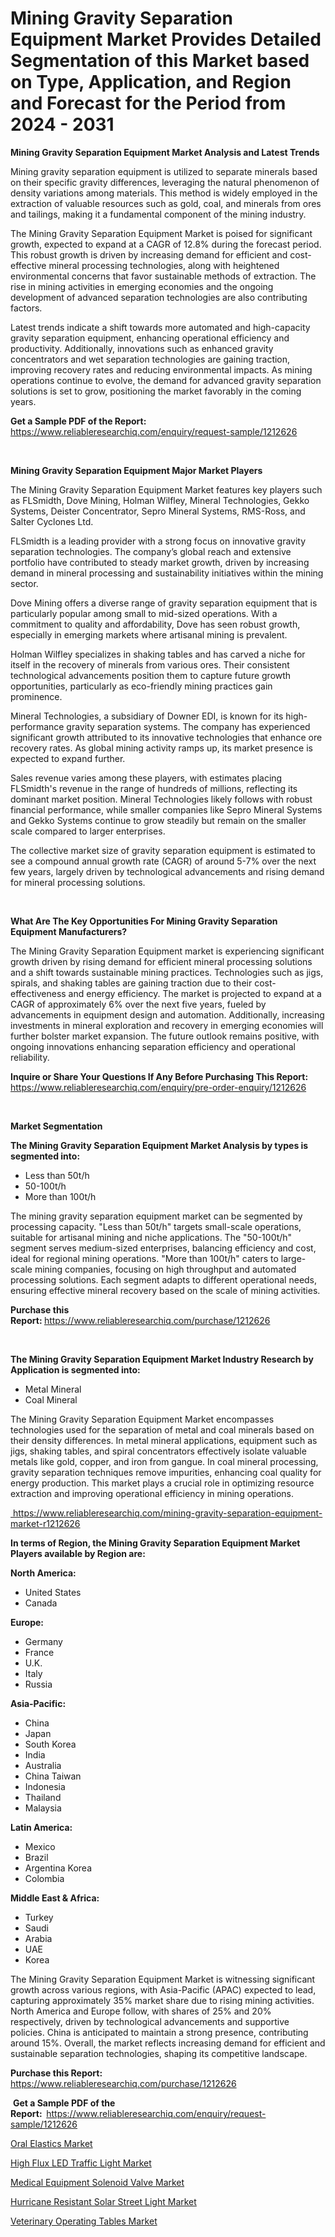 <p><h1>Mining Gravity Separation Equipment Market Provides Detailed Segmentation of this Market based on Type, Application, and Region and Forecast for the Period from 2024 - 2031</h1></p><p><strong>Mining Gravity Separation Equipment Market Analysis and Latest Trends</strong></p>
<p><p>Mining gravity separation equipment is utilized to separate minerals based on their specific gravity differences, leveraging the natural phenomenon of density variations among materials. This method is widely employed in the extraction of valuable resources such as gold, coal, and minerals from ores and tailings, making it a fundamental component of the mining industry.</p><p>The Mining Gravity Separation Equipment Market is poised for significant growth, expected to expand at a CAGR of 12.8% during the forecast period. This robust growth is driven by increasing demand for efficient and cost-effective mineral processing technologies, along with heightened environmental concerns that favor sustainable methods of extraction. The rise in mining activities in emerging economies and the ongoing development of advanced separation technologies are also contributing factors.</p><p>Latest trends indicate a shift towards more automated and high-capacity gravity separation equipment, enhancing operational efficiency and productivity. Additionally, innovations such as enhanced gravity concentrators and wet separation technologies are gaining traction, improving recovery rates and reducing environmental impacts. As mining operations continue to evolve, the demand for advanced gravity separation solutions is set to grow, positioning the market favorably in the coming years.</p></p>
<p><strong>Get a Sample PDF of the Report:&nbsp;</strong> <a href="https://www.reliableresearchiq.com/enquiry/request-sample/1212626?utm_campaign=1121&utm_medium=2&utm_source=Github&utm_content=ia&utm_term=29102024&utm_id=mining-gravity-separation-equipment">https://www.reliableresearchiq.com/enquiry/request-sample/1212626</a></p>
<p>&nbsp;</p>
<p><strong>Mining Gravity Separation Equipment Major Market Players</strong></p>
<p><p>The Mining Gravity Separation Equipment Market features key players such as FLSmidth, Dove Mining, Holman Wilfley, Mineral Technologies, Gekko Systems, Deister Concentrator, Sepro Mineral Systems, RMS-Ross, and Salter Cyclones Ltd. </p><p>FLSmidth is a leading provider with a strong focus on innovative gravity separation technologies. The company’s global reach and extensive portfolio have contributed to steady market growth, driven by increasing demand in mineral processing and sustainability initiatives within the mining sector. </p><p>Dove Mining offers a diverse range of gravity separation equipment that is particularly popular among small to mid-sized operations. With a commitment to quality and affordability, Dove has seen robust growth, especially in emerging markets where artisanal mining is prevalent.</p><p>Holman Wilfley specializes in shaking tables and has carved a niche for itself in the recovery of minerals from various ores. Their consistent technological advancements position them to capture future growth opportunities, particularly as eco-friendly mining practices gain prominence.</p><p>Mineral Technologies, a subsidiary of Downer EDI, is known for its high-performance gravity separation systems. The company has experienced significant growth attributed to its innovative technologies that enhance ore recovery rates. As global mining activity ramps up, its market presence is expected to expand further. </p><p>Sales revenue varies among these players, with estimates placing FLSmidth's revenue in the range of hundreds of millions, reflecting its dominant market position. Mineral Technologies likely follows with robust financial performance, while smaller companies like Sepro Mineral Systems and Gekko Systems continue to grow steadily but remain on the smaller scale compared to larger enterprises.</p><p>The collective market size of gravity separation equipment is estimated to see a compound annual growth rate (CAGR) of around 5-7% over the next few years, largely driven by technological advancements and rising demand for mineral processing solutions.</p></p>
<p>&nbsp;</p>
<p><strong>What Are The Key Opportunities For Mining Gravity Separation Equipment Manufacturers?</strong></p>
<p><p>The Mining Gravity Separation Equipment market is experiencing significant growth driven by rising demand for efficient mineral processing solutions and a shift towards sustainable mining practices. Technologies such as jigs, spirals, and shaking tables are gaining traction due to their cost-effectiveness and energy efficiency. The market is projected to expand at a CAGR of approximately 6% over the next five years, fueled by advancements in equipment design and automation. Additionally, increasing investments in mineral exploration and recovery in emerging economies will further bolster market expansion. The future outlook remains positive, with ongoing innovations enhancing separation efficiency and operational reliability.</p></p>
<p><strong>Inquire or Share Your Questions If Any Before Purchasing This Report:</strong> <a href="https://www.reliableresearchiq.com/enquiry/pre-order-enquiry/1212626?utm_campaign=1121&utm_medium=2&utm_source=Github&utm_content=ia&utm_term=29102024&utm_id=mining-gravity-separation-equipment">https://www.reliableresearchiq.com/enquiry/pre-order-enquiry/1212626</a></p>
<p>&nbsp;</p>
<p><strong>Market Segmentation</strong></p>
<p><strong>The Mining Gravity Separation Equipment Market Analysis by types is segmented into:</strong></p>
<p><ul><li>Less than 50t/h</li><li>50-100t/h</li><li>More than 100t/h</li></ul></p>
<p><p>The mining gravity separation equipment market can be segmented by processing capacity. "Less than 50t/h" targets small-scale operations, suitable for artisanal mining and niche applications. The "50-100t/h" segment serves medium-sized enterprises, balancing efficiency and cost, ideal for regional mining operations. "More than 100t/h" caters to large-scale mining companies, focusing on high throughput and automated processing solutions. Each segment adapts to different operational needs, ensuring effective mineral recovery based on the scale of mining activities.</p></p>
<p><strong>Purchase this Report:&nbsp;</strong><a href="https://www.reliableresearchiq.com/purchase/1212626?utm_campaign=1121&utm_medium=2&utm_source=Github&utm_content=ia&utm_term=29102024&utm_id=mining-gravity-separation-equipment">https://www.reliableresearchiq.com/purchase/1212626</a></p>
<p>&nbsp;</p>
<p><strong>The Mining Gravity Separation Equipment Market Industry Research by Application is segmented into:</strong></p>
<p><ul><li>Metal Mineral</li><li>Coal Mineral</li></ul></p>
<p><p>The Mining Gravity Separation Equipment Market encompasses technologies used for the separation of metal and coal minerals based on their density differences. In metal mineral applications, equipment such as jigs, shaking tables, and spiral concentrators effectively isolate valuable metals like gold, copper, and iron from gangue. In coal mineral processing, gravity separation techniques remove impurities, enhancing coal quality for energy production. This market plays a crucial role in optimizing resource extraction and improving operational efficiency in mining operations.</p></p>
<p><a href="https://www.reliableresearchiq.com/mining-gravity-separation-equipment-market-r1212626?utm_campaign=1121&utm_medium=2&utm_source=Github&utm_content=ia&utm_term=29102024&utm_id=mining-gravity-separation-equipment">&nbsp;https://www.reliableresearchiq.com/mining-gravity-separation-equipment-market-r1212626</a></p>
<p><strong>In terms of Region, the Mining Gravity Separation Equipment Market Players available by Region are:</strong></p>
<p>
    <p> <strong> North America: </strong>
        <ul>
            <li>United States</li>
            <li>Canada</li>
        </ul>
        </p> 
    <p> <strong> Europe: </strong>
        <ul>
            <li>Germany</li>
            <li>France</li>
            <li>U.K.</li>
            <li>Italy</li>
            <li>Russia</li>
        </ul>
        </p> 
    <p> <strong> Asia-Pacific: </strong>
        <ul>
            <li>China</li>
            <li>Japan</li>
            <li>South Korea</li>
            <li>India</li>
            <li>Australia</li>
            <li>China Taiwan</li>
            <li>Indonesia</li>
            <li>Thailand</li>
            <li>Malaysia</li>
        </ul>
        </p> 
    <p> <strong> Latin America: </strong>
        <ul>
            <li>Mexico</li>
            <li>Brazil</li>
            <li>Argentina Korea</li>
            <li>Colombia</li>
        </ul>
        </p> 
    <p> <strong> Middle East & Africa: </strong>
        <ul>
            <li>Turkey</li>
            <li>Saudi</li>
            <li>Arabia</li>
            <li>UAE</li>
            <li>Korea</li>
        </ul>
    </p>
    </p>
<p><p>The Mining Gravity Separation Equipment Market is witnessing significant growth across various regions, with Asia-Pacific (APAC) expected to lead, capturing approximately 35% market share due to rising mining activities. North America and Europe follow, with shares of 25% and 20% respectively, driven by technological advancements and supportive policies. China is anticipated to maintain a strong presence, contributing around 15%. Overall, the market reflects increasing demand for efficient and sustainable separation technologies, shaping its competitive landscape.</p></p>
<p><strong>Purchase this Report: </strong><a href="https://www.reliableresearchiq.com/purchase/1212626?utm_campaign=1121&utm_medium=2&utm_source=Github&utm_content=ia&utm_term=29102024&utm_id=mining-gravity-separation-equipment">https://www.reliableresearchiq.com/purchase/1212626</a></p>
<p>&nbsp;<strong>Get a Sample PDF of the Report:&nbsp;&nbsp;</strong><a href="https://www.reliableresearchiq.com/enquiry/request-sample/1212626?utm_campaign=1121&utm_medium=2&utm_source=Github&utm_content=ia&utm_term=29102024&utm_id=mining-gravity-separation-equipment">https://www.reliableresearchiq.com/enquiry/request-sample/1212626</a></p>
<p><strong></strong></p>
<p><p><a href="https://www.linkedin.com/pulse/oral-elastics-market-navigating-challenges-unlocking-potential-atflc?utm_campaign=1121&utm_medium=2&utm_source=Github&utm_content=ia&utm_term=29102024&utm_id=mining-gravity-separation-equipment">Oral Elastics Market</a></p><p><a href="https://issuu.com/reportprime-2/docs/high-flux-led-traffic-light-market-_799bb662752671?utm_campaign=1121&utm_medium=2&utm_source=Github&utm_content=ia&utm_term=29102024&utm_id=mining-gravity-separation-equipment">High Flux LED Traffic Light Market</a></p><p><a href="https://github.com/ryanbell8967/Market-Research-Report-List-1/blob/main/medical-equipment-solenoid-valve-market.md?utm_campaign=1121&utm_medium=2&utm_source=Github&utm_content=ia&utm_term=29102024&utm_id=mining-gravity-separation-equipment">Medical Equipment Solenoid Valve Market</a></p><p><a href="https://issuu.com/reportprime-2/docs/hurricane-resistant-solar-street-li_82334c29be8fa3?utm_campaign=1121&utm_medium=2&utm_source=Github&utm_content=ia&utm_term=29102024&utm_id=mining-gravity-separation-equipment">Hurricane Resistant Solar Street Light Market</a></p><p><a href="https://www.linkedin.com/pulse/emerging-trends-veterinary-operating-tables-market-detailed-g9wje?utm_campaign=1121&utm_medium=2&utm_source=Github&utm_content=ia&utm_term=29102024&utm_id=mining-gravity-separation-equipment">Veterinary Operating Tables Market</a></p></p>